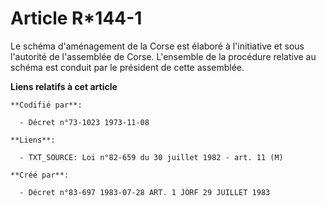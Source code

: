 # Article R*144-1

Le schéma d'aménagement de la Corse est élaboré à l'initiative et sous l'autorité de l'assemblée de Corse. L'ensemble de la
procédure relative au schéma est conduit par le président de cette assemblée.

**Liens relatifs à cet article**

	**Codifié par**:

	  - Décret n°73-1023 1973-11-08

	**Liens**:

	  - TXT_SOURCE: Loi n°82-659 du 30 juillet 1982 - art. 11 (M)

	**Créé par**:

	  - Décret n°83-697 1983-07-28 ART. 1 JORF 29 JUILLET 1983
